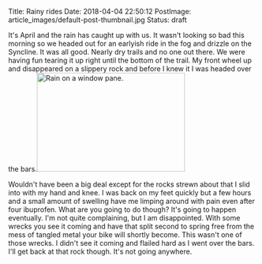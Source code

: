 Title: Rainy rides
Date: 2018-04-04 22:50:12
PostImage: article_images/default-post-thumbnail.jpg
Status: draft

It's April and the rain has caught up with us. It wasn't looking so bad this morning so we headed out for an earlyish ride in the fog and drizzle on the Syncline. It was all good. Nearly dry trails and no one out there. We were having fun tearing it up right until the bottom of the trail. My front wheel up and disappeared on a slippery rock and before I knew it I was headed over the bars.<img class="alignleft wp-image-40 size-medium" src="/images/article_images/2018/04/rainy-window-pane_925x-300x200.jpg" alt="Rain on a window pane." width="300" height="200" />

Wouldn't have been a big deal except for the rocks strewn about that I slid into with my hand and knee. I was back on my feet quickly but a few hours and a small amount of swelling have me limping around with pain even after four ibuprofen. What are you going to do though? It's going to happen eventually. I'm not quite complaining, but I am disappointed. With some wrecks you see it coming and have that split second to spring free from the mess of tangled metal your bike will shortly become. This wasn't one of those wrecks. I didn't see it coming and flailed hard as I went over the bars. I'll get back at that rock though. It's not going anywhere.